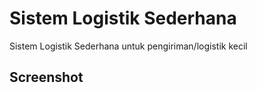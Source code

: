 # Sistem Logistik Sederhana
Sistem Logistik Sederhana untuk pengiriman/logistik kecil

## Screenshot